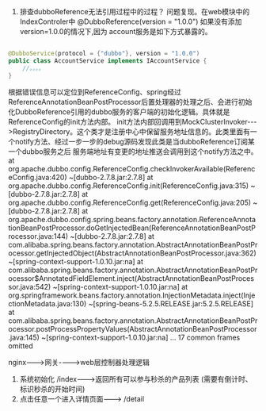 1. 排查dubboReference无法引用过程中的过程？ 问题复现。在web模块中的IndexControler中 @DubboReference(version = "1.0.0") 如果没有添加 version=1.0.0的情况下,因为
account服务是如下方式暴露的。

```java

@DubboService(protocol = {"dubbo"}, version = "1.0.0")
public class AccountService implements IAccountService {
    //。。。。
}
```
根据错误信息可以定位到ReferenceConfig、spring经过ReferenceAnnotationBeanPostProcessor后置处理器的处理之后、会进行初始化DubboReference引用的dubbo服务的客户端的初始化逻辑。具体就是ReferenceConfig的init方法内部。
init方法内部回调用到MockClusterInvoker--->RegistryDirectory。这个类才是注册中心中保留服务地址信息的。此类里面有一个notify方法、经过一步一步的debug源码发现此类是当dubboReference订阅某一个dubbo服务之后
服务端地址有变更的地址推送会调用到这个notify方法之中。
at org.apache.dubbo.config.ReferenceConfig.checkInvokerAvailable(ReferenceConfig.java:420) ~[dubbo-2.7.8.jar:2.7.8]
at org.apache.dubbo.config.ReferenceConfig.init(ReferenceConfig.java:315) ~[dubbo-2.7.8.jar:2.7.8]
at org.apache.dubbo.config.ReferenceConfig.get(ReferenceConfig.java:205) ~[dubbo-2.7.8.jar:2.7.8]
at org.apache.dubbo.config.spring.beans.factory.annotation.ReferenceAnnotationBeanPostProcessor.doGetInjectedBean(ReferenceAnnotationBeanPostProcessor.java:144) ~[dubbo-2.7.8.jar:2.7.8]
at com.alibaba.spring.beans.factory.annotation.AbstractAnnotationBeanPostProcessor.getInjectedObject(AbstractAnnotationBeanPostProcessor.java:362) ~[spring-context-support-1.0.10.jar:na]
at com.alibaba.spring.beans.factory.annotation.AbstractAnnotationBeanPostProcessor$AnnotatedFieldElement.inject(AbstractAnnotationBeanPostProcessor.java:542) ~[spring-context-support-1.0.10.jar:na]
at org.springframework.beans.factory.annotation.InjectionMetadata.inject(InjectionMetadata.java:130) ~[spring-beans-5.2.5.RELEASE.jar:5.2.5.RELEASE]
at com.alibaba.spring.beans.factory.annotation.AbstractAnnotationBeanPostProcessor.postProcessPropertyValues(AbstractAnnotationBeanPostProcessor.java:145) ~[spring-context-support-1.0.10.jar:na]
... 17 common frames omitted





nginx--->网关---->web层控制器处理逻辑

1. 系统初始化 /index--->返回所有可以参与秒杀的产品列表 (需要有倒计时、标识秒杀的开始时间)
2. 点击任意一个进入详情页面---> /detail
